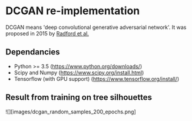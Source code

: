 # DCGAN re-implementation

DCGAN means 'deep convolutional generative adversarial network'.
It was proposed in 2015 by [Radford et al.](https://arxiv.org/pdf/1511.06434.pdf)

## Dependancies

* Python >= 3.5 (https://www.python.org/downloads/)
* Scipy and Numpy (https://www.scipy.org/install.html)
* Tensorflow (with GPU support) (https://www.tensorflow.org/install/)

## Result from training on tree silhouettes
![][images/dcgan_random_samples_200_epochs.png]
